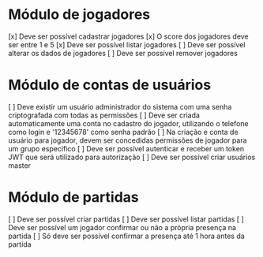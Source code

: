 
# Módulo de jogadores
[x] Deve ser possível cadastrar jogadores
[x] O score dos jogadores deve ser entre 1 e 5
[x] Deve ser possível listar jogadores
[ ] Deve ser possível alterar os dados de jogadores
[ ] Deve ser possível remover jogadores

# Módulo de contas de usuários
[ ] Deve existir um usuário administrador do sistema com uma senha criptografada com todas as permissões
[ ] Deve ser criada automaticamente uma conta no cadastro do jogador, utilizando o telefone como login e '12345678' como senha padrão
[ ] Na criação e conta de usuário para jogador, devem ser concedidas permissões de jogador para um grupo específico
[ ] Deve ser possível autenticar e receber um token JWT que será utilizado para autorização
[ ] Deve ser possível criar usuários master

# Módulo de partidas
[ ] Deve ser possível criar partidas
[ ] Deve ser possível listar partidas
[ ] Deve ser possível um jogador confirmar ou não a própria presença na partida
[ ] Só deve ser possível confirmar a presença até 1 hora antes da partida
